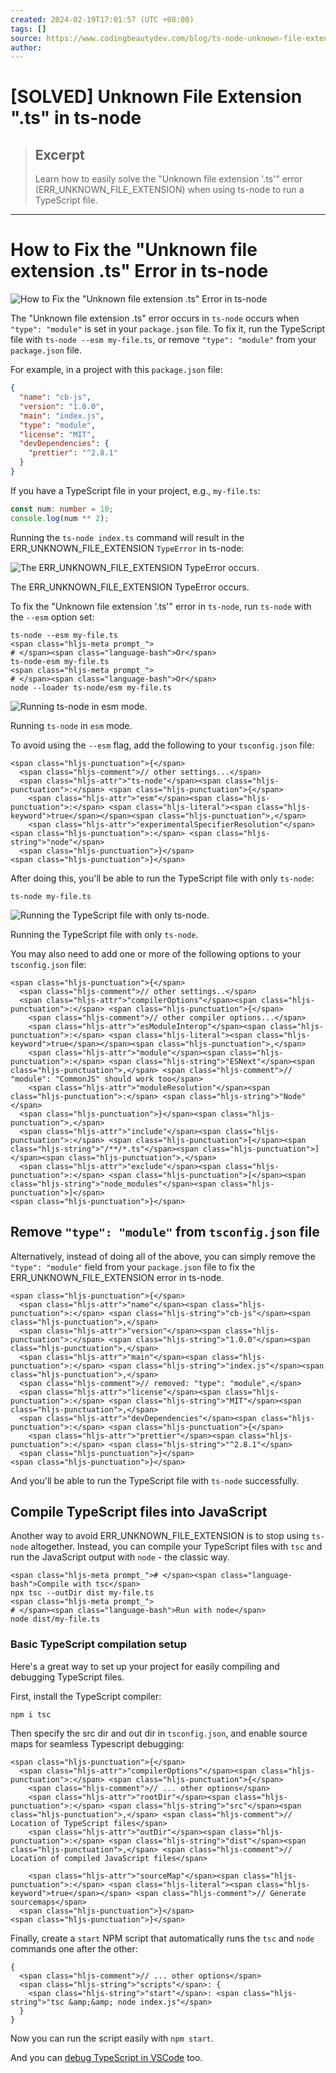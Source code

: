 ```yaml
---
created: 2024-02-19T17:01:57 (UTC +08:00)
tags: []
source: https://www.codingbeautydev.com/blog/ts-node-unknown-file-extension-ts
author:
---
```


# [SOLVED] Unknown File Extension ".ts" in ts-node

> ## Excerpt
> Learn how to easily solve the "Unknown file extension '.ts'" error (ERR_UNKNOWN_FILE_EXTENSION) when using ts-node to run a TypeScript file.

---
# How to Fix the "Unknown file extension .ts" Error in ts-node

![How to Fix the "Unknown file extension .ts" Error in ts-node](https://www.codingbeautydev.com/_next/image?url=https%3A%2F%2Fapi.codingbeautydev.com%2Fwp-content%2Fuploads%2F2022%2F12%2Fts-node-unknown-file-extension-ts.png&w=3840&q=75)

The "Unknown file extension .ts" error occurs in `ts-node` occurs when `"type": "module"` is set in your `package.json` file. To fix it, run the TypeScript file with `ts-node --esm my-file.ts`, or remove `"type": "module"` from your `package.json` file.

For example, in a project with this `package.json` file:

```json
{
  "name": "cb-js",
  "version": "1.0.0",
  "main": "index.js",
  "type": "module",
  "license": "MIT",
  "devDependencies": {
    "prettier": "^2.8.1"
  }
}
```

If you have a TypeScript file in your project, e.g., `my-file.ts`:

```typescript
const num: number = 10;
console.log(num ** 2);
```

Running the `ts-node index.ts` command will result in the ERR\_UNKNOWN\_FILE\_EXTENSION `TypeError` in ts-node:

![The ERR_UNKNOWN_FILE_EXTENSION TypeError occurs.](https://www.codingbeautydev.com/_next/image?url=https%3A%2F%2Fapi.codingbeautydev.com%2Fwp-content%2Fuploads%2F2022%2F12%2Fimage-22.png&w=3840&q=75)

The ERR\_UNKNOWN\_FILE\_EXTENSION TypeError occurs.

To fix the "Unknown file extension '.ts'" error in `ts-node`, run `ts-node` with the `--esm` option set:

```
ts-node --esm my-file.ts
<span class="hljs-meta prompt_">
# </span><span class="language-bash">Or</span>
ts-node-esm my-file.ts
<span class="hljs-meta prompt_">
# </span><span class="language-bash">Or</span>
node --loader ts-node/esm my-file.ts
```

![Running ts-node in esm mode.](https://www.codingbeautydev.com/_next/image?url=https%3A%2F%2Fapi.codingbeautydev.com%2Fwp-content%2Fuploads%2F2022%2F12%2Fimage-23.png&w=3840&q=75)

Running `ts-node` in `esm` mode.

To avoid using the `--esm` flag, add the following to your `tsconfig.json` file:

```
<span class="hljs-punctuation">{</span>
  <span class="hljs-comment">// other settings...</span>
  <span class="hljs-attr">"ts-node"</span><span class="hljs-punctuation">:</span> <span class="hljs-punctuation">{</span>
    <span class="hljs-attr">"esm"</span><span class="hljs-punctuation">:</span> <span class="hljs-literal"><span class="hljs-keyword">true</span></span><span class="hljs-punctuation">,</span>
    <span class="hljs-attr">"experimentalSpecifierResolution"</span><span class="hljs-punctuation">:</span> <span class="hljs-string">"node"</span>
  <span class="hljs-punctuation">}</span>
<span class="hljs-punctuation">}</span>
```

After doing this, you'll be able to run the TypeScript file with only `ts-node`:

```
ts-node my-file.ts
```

![Running the TypeScript file with only ts-node.](https://www.codingbeautydev.com/_next/image?url=https%3A%2F%2Fapi.codingbeautydev.com%2Fwp-content%2Fuploads%2F2022%2F12%2Fimage-24.png&w=3840&q=75)

Running the TypeScript file with only `ts-node`.

You may also need to add one or more of the following options to your `tsconfig.json` file:

```
<span class="hljs-punctuation">{</span>
  <span class="hljs-comment">// other settings..</span>
  <span class="hljs-attr">"compilerOptions"</span><span class="hljs-punctuation">:</span> <span class="hljs-punctuation">{</span>
    <span class="hljs-comment">// other compiler options...</span>
    <span class="hljs-attr">"esModuleInterop"</span><span class="hljs-punctuation">:</span> <span class="hljs-literal"><span class="hljs-keyword">true</span></span><span class="hljs-punctuation">,</span>
    <span class="hljs-attr">"module"</span><span class="hljs-punctuation">:</span> <span class="hljs-string">"ESNext"</span><span class="hljs-punctuation">,</span> <span class="hljs-comment">// "module": "CommonJS" should work too</span>
    <span class="hljs-attr">"moduleResolution"</span><span class="hljs-punctuation">:</span> <span class="hljs-string">"Node"</span>
  <span class="hljs-punctuation">}</span><span class="hljs-punctuation">,</span>
  <span class="hljs-attr">"include"</span><span class="hljs-punctuation">:</span> <span class="hljs-punctuation">[</span><span class="hljs-string">"/**/*.ts"</span><span class="hljs-punctuation">]</span><span class="hljs-punctuation">,</span>
  <span class="hljs-attr">"exclude"</span><span class="hljs-punctuation">:</span> <span class="hljs-punctuation">[</span><span class="hljs-string">"node_modules"</span><span class="hljs-punctuation">]</span>
<span class="hljs-punctuation">}</span>
```

## Remove `"type": "module"` from `tsconfig.json` file

Alternatively, instead of doing all of the above, you can simply remove the `"type": "module"` field from your `package.json` file to fix the ERR\_UNKNOWN\_FILE\_EXTENSION error in ts-node.

```
<span class="hljs-punctuation">{</span>
  <span class="hljs-attr">"name"</span><span class="hljs-punctuation">:</span> <span class="hljs-string">"cb-js"</span><span class="hljs-punctuation">,</span>
  <span class="hljs-attr">"version"</span><span class="hljs-punctuation">:</span> <span class="hljs-string">"1.0.0"</span><span class="hljs-punctuation">,</span>
  <span class="hljs-attr">"main"</span><span class="hljs-punctuation">:</span> <span class="hljs-string">"index.js"</span><span class="hljs-punctuation">,</span>
  <span class="hljs-comment">// removed: "type": "module",</span>
  <span class="hljs-attr">"license"</span><span class="hljs-punctuation">:</span> <span class="hljs-string">"MIT"</span><span class="hljs-punctuation">,</span>
  <span class="hljs-attr">"devDependencies"</span><span class="hljs-punctuation">:</span> <span class="hljs-punctuation">{</span>
    <span class="hljs-attr">"prettier"</span><span class="hljs-punctuation">:</span> <span class="hljs-string">"^2.8.1"</span>
  <span class="hljs-punctuation">}</span>
<span class="hljs-punctuation">}</span>
```

And you'll be able to run the TypeScript file with `ts-node` successfully.

## Compile TypeScript files into JavaScript

Another way to avoid ERR\_UNKNOWN\_FILE\_EXTENSION is to stop using `ts-node` altogether. Instead, you can compile your TypeScript files with `tsc` and run the JavaScript output with `node` - the classic way.

```
<span class="hljs-meta prompt_"># </span><span class="language-bash">Compile with tsc</span>
npx tsc --outDir dist my-file.ts
<span class="hljs-meta prompt_">
# </span><span class="language-bash">Run with node</span>
node dist/my-file.ts
```

### Basic TypeScript compilation setup

Here's a great way to set up your project for easily compiling and debugging TypeScript files.

First, install the TypeScript compiler:

```
npm i tsc
```

Then specify the src dir and out dir in `tsconfig.json`, and enable source maps for seamless Typescript debugging:

```
<span class="hljs-punctuation">{</span>
  <span class="hljs-attr">"compilerOptions"</span><span class="hljs-punctuation">:</span> <span class="hljs-punctuation">{</span>
    <span class="hljs-comment">// ... other options</span>
    <span class="hljs-attr">"rootDir"</span><span class="hljs-punctuation">:</span> <span class="hljs-string">"src"</span><span class="hljs-punctuation">,</span> <span class="hljs-comment">// Location of TypeScript files</span>
    <span class="hljs-attr">"outDir"</span><span class="hljs-punctuation">:</span> <span class="hljs-string">"dist"</span><span class="hljs-punctuation">,</span> <span class="hljs-comment">// Location of compiled JavaScript files</span>

    <span class="hljs-attr">"sourceMap"</span><span class="hljs-punctuation">:</span> <span class="hljs-literal"><span class="hljs-keyword">true</span></span> <span class="hljs-comment">// Generate sourcemaps</span>
  <span class="hljs-punctuation">}</span>
<span class="hljs-punctuation">}</span>
```

Finally, create a `start` NPM script that automatically runs the `tsc` and `node` commands one after the other:

```
{
  <span class="hljs-comment">// ... other options</span>
  <span class="hljs-string">"scripts"</span>: {
    <span class="hljs-string">"start"</span>: <span class="hljs-string">"tsc &amp;&amp; node index.js"</span>
  }
}
```

Now you can run the script easily with `npm start`.

And you can [debug TypeScript in VSCode](https://code.visualstudio.com/docs/typescript/typescript-debugging) too.
